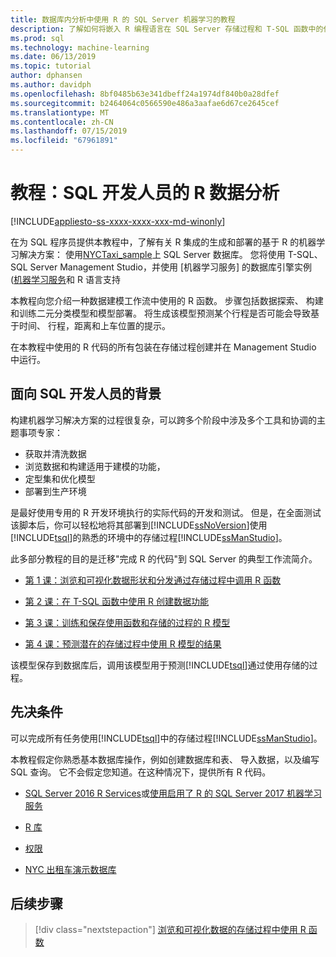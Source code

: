 ```yaml
---
title: 数据库内分析中使用 R 的 SQL Server 机器学习的教程
description: 了解如何将嵌入 R 编程语言在 SQL Server 存储过程和 T-SQL 函数中的代码。
ms.prod: sql
ms.technology: machine-learning
ms.date: 06/13/2019
ms.topic: tutorial
author: dphansen
ms.author: davidph
ms.openlocfilehash: 8bf0485b63e341dbeff24a1974df840b0a28dfef
ms.sourcegitcommit: b2464064c0566590e486a3aafae6d67ce2645cef
ms.translationtype: MT
ms.contentlocale: zh-CN
ms.lasthandoff: 07/15/2019
ms.locfileid: "67961891"
---
```

# <a name="tutorial-r-data-analytics-for-sql-developers"></a>教程：SQL 开发人员的 R 数据分析
[!INCLUDE[appliesto-ss-xxxx-xxxx-xxx-md-winonly](../../includes/appliesto-ss-xxxx-xxxx-xxx-md-winonly.md)]

在为 SQL 程序员提供本教程中，了解有关 R 集成的生成和部署的基于 R 的机器学习解决方案： 使用[NYCTaxi_sample](demo-data-nyctaxi-in-sql.md)上 SQL Server 数据库。 您将使用 T-SQL、 SQL Server Management Studio，并使用 [机器学习服务] 的数据库引擎实例 ([机器学习服务](../install/sql-machine-learning-services-windows-install.md)和 R 语言支持

本教程向您介绍一种数据建模工作流中使用的 R 函数。 步骤包括数据探索、 构建和训练二元分类模型和模型部署。 将生成该模型预测某个行程是否可能会导致基于时间、 行程，距离和上车位置的提示。 

在本教程中使用的 R 代码的所有包装在存储过程创建并在 Management Studio 中运行。

## <a name="background-for-sql-developers"></a>面向 SQL 开发人员的背景

构建机器学习解决方案的过程很复杂，可以跨多个阶段中涉及多个工具和协调的主题事项专家：

+ 获取并清洗数据
+ 浏览数据和构建适用于建模的功能，
+ 定型集和优化模型
+ 部署到生产环境

是最好使用专用的 R 开发环境执行的实际代码的开发和测试。 但是，在全面测试该脚本后，你可以轻松地将其部署到[!INCLUDE[ssNoVersion](../../includes/ssnoversion-md.md)]使用[!INCLUDE[tsql](../../includes/tsql-md.md)]的熟悉的环境中的存储过程[!INCLUDE[ssManStudio](../../includes/ssmanstudio-md.md)]。

此多部分教程的目的是迁移"完成 R 的代码"到 SQL Server 的典型工作流简介。 

- [第 1 课：浏览和可视化数据形状和分发通过存储过程中调用 R 函数](../tutorials/sqldev-explore-and-visualize-the-data.md)

- [第 2 课：在 T-SQL 函数中使用 R 创建数据功能](sqldev-create-data-features-using-t-sql.md)
  
- [第 3 课：训练和保存使用函数和存储的过程的 R 模型](sqldev-train-and-save-a-model-using-t-sql.md)
  
- [第 4 课：预测潜在的存储过程中使用 R 模型的结果](../tutorials/sqldev-operationalize-the-model.md)

该模型保存到数据库后，调用该模型用于预测[!INCLUDE[tsql](../../includes/tsql-md.md)]通过使用存储的过程。

## <a name="prerequisites"></a>先决条件

可以完成所有任务使用[!INCLUDE[tsql](../../includes/tsql-md.md)]中的存储过程[!INCLUDE[ssManStudio](../../includes/ssmanstudio-md.md)]。

本教程假定你熟悉基本数据库操作，例如创建数据库和表、 导入数据，以及编写 SQL 查询。 它不会假定您知道。在这种情况下，提供所有 R 代码。 

+ [SQL Server 2016 R Services](../install/sql-r-services-windows-install.md#verify-installation)或[使用启用了 R 的 SQL Server 2017 机器学习服务](../install/sql-machine-learning-services-windows-install.md#verify-installation)

+ [R 库](../package-management/installed-package-information.md)

+ [权限](../security/user-permission.md)

+ [NYC 出租车演示数据库](demo-data-nyctaxi-in-sql.md)


## <a name="next-steps"></a>后续步骤

> [!div class="nextstepaction"]
> [浏览和可视化数据的存储过程中使用 R 函数](../tutorials/sqldev-explore-and-visualize-the-data.md)
